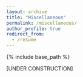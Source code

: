 ```yaml
---
layout: archive
title: "Miscellaneous"
permalink: /miscellaneous/
author_profile: true
redirect_from:
  - /resume
---
```

{% include base_path %}

[UNDER CONSTRUCTION]
